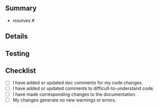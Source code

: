 ## Summary
<!-- 

1. In one sentence, or as close as possible, summarize why the changes are
needed. Then, include any relevant links, such as Slack discussions or design
documents. 

2. In one sentence, or as close as possible, summarize how the changes achieve
the resolution of the issue.

3. Specify the number of the issue resolved by this PR below.

-->

- resolves #

## Details
<!-- 

Describe the specific changes that have been made in this pull request. Provide
details on the approach taken to address the problem and any notable
implementation details. 

If the changes have visual elements or supporting visuals, like a change to a
user interface or images of signals on a scope, including screenshots or GIFs
can help reviewers understand them more easily. 

Also include any additional information that might be needed for verification
and validation.

-->

## Testing
<!--

Describe how the changes have been tested and how to reproduce the test results.

If no tests or testing is necessary, briefly state why.

-->

## Checklist

- [ ] I have added or updated doc comments for my code changes.
- [ ] I have added or updated comments to difficult-to-understand code.
- [ ] I have made corresponding changes to the documentation.
- [ ] My changes generate no new warnings or errors.
